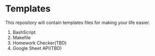 # Templates
This repository will contain templates files for making your life easier.

1. BashScript
2. Makefile
3. Homework Checker(TBD)
4. Google Sheet API(TBD)
